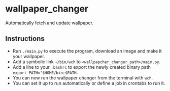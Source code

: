 # wallpaper_changer
Automatically fetch and update wallpaper.

## Instructions

- Run `./main.py` to execute the program, download an image and make it your wallpaper.
- Add a symbolic link `~/bin/wch` to `<wallpapcher_changer_path>/main.py`.
- Add a line to your `.bashrc` to export the newly created binary path `export PATH="$HOME/bin:$PATH`.
- You can now run the wallpaper changer from the terminal with `wch`.
- You can set it up to run automatically or define a job in crontabs to run it.